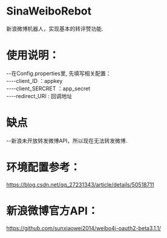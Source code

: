 # SinaWeiboRebot
新浪微博机器人，实现基本的转评赞功能.  

# 使用说明：  
--在Config.properties里, 先填写相关配置：  
----client_ID ：appkey  
----client_SERCRET ：app_secret  
----redirect_URI : 回调地址

# 缺点
--新浪未开放转发微博API，所以现在无法转发微博.

# 环境配置参考：  
https://blog.csdn.net/qq_27231343/article/details/50518711

# 新浪微博官方API：  
https://github.com/sunxiaowei2014/weibo4j-oauth2-beta3.1.1/

